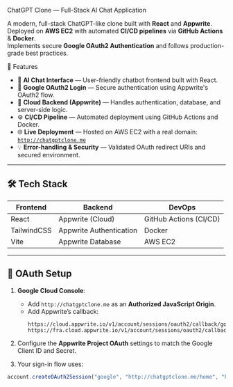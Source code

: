 ChatGPT Clone — Full-Stack AI Chat Application

 A modern, full-stack ChatGPT-like clone built with **React** and **Appwrite**.  
Deployed on **AWS EC2** with automated **CI/CD pipelines** via **GitHub Actions** & **Docker**.  
Implements secure **Google OAuth2 Authentication** and follows production-grade best practices.

🌟 Features

- 🧠 **AI Chat Interface** — User-friendly chatbot frontend built with React.
- 🔐 **Google OAuth2 Login** — Secure authentication using Appwrite's OAuth2 flow.
- 💾 **Cloud Backend (Appwrite)** — Handles authentication, database, and server-side logic.
- ⚙️ **CI/CD Pipeline** — Automated deployment using GitHub Actions and Docker.
- 🌐 **Live Deployment** — Hosted on AWS EC2 with a real domain:  
[`http://chatgptclone.me`](http://chatgptclone.me)
- 💡 **Error-handling & Security** — Validated OAuth redirect URIs and secured environment.

---

## 🛠️ Tech Stack

| Frontend            | Backend                | DevOps                   |
|---------------------|-------------------------|---------------------------|
| React               | Appwrite (Cloud)       | GitHub Actions (CI/CD)    |
| TailwindCSS         | Appwrite Authentication | Docker                    |
| Vite                | Appwrite Database      | AWS EC2                   |

---

## 🔗 OAuth Setup

1. **Google Cloud Console**:
    - Add `http://chatgptclone.me` as an **Authorized JavaScript Origin**.
    - Add Appwrite’s callback:
      ```
      https://cloud.appwrite.io/v1/account/sessions/oauth2/callback/google/yourprojectid
      https://fra.cloud.appwrite.io/v1/account/sessions/oauth2/callback/google/yourprojectid
      ```
2. Configure the **Appwrite Project OAuth** settings to match the Google Client ID and Secret.

3. Your sign-in flow uses:
```javascript
account.createOAuth2Session("google", "http://chatgptclone.me/home", "http://chatgptclone.me/");

